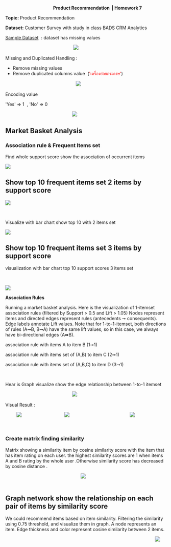 <p>&nbsp; &nbsp; &nbsp; &nbsp; &nbsp; &nbsp; &nbsp; &nbsp; &nbsp; &nbsp; &nbsp; &nbsp; &nbsp; &nbsp; &nbsp; &nbsp; &nbsp; &nbsp; &nbsp; <strong>Product Recommendation&nbsp;&nbsp;| Homework 7</strong></p>
<p><strong>Topic:&nbsp;</strong>Product Recommendation</p>
<p><strong>Dataset:&nbsp;</strong>Customer Survey with study in class BADS CRM Analytics</p>
<p><span style="text-decoration: underline;">Sample Dataset</span>&nbsp; : dataset has missing values</p>
<p>&nbsp; &nbsp; &nbsp; &nbsp; &nbsp; &nbsp; &nbsp; &nbsp; &nbsp; &nbsp; &nbsp; &nbsp; &nbsp; &nbsp; &nbsp; &nbsp; &nbsp; &nbsp; &nbsp; &nbsp; &nbsp; &nbsp; &nbsp; &nbsp; &nbsp; &nbsp; &nbsp;&nbsp;<img src="https://github.com/rangsarid/BADS7105/blob/main/Homework%2007/sample_data.png" /></p>
<p>Missing and Duplicated Handling :</p>
<ul>
<li>Remove missing values</li>
<li>Remove duplicated columns value&nbsp; (<span style="color: #ff0000;">'เครื่องย่อยกระดาษ'</span>)</li>
</ul>
<p>&nbsp; &nbsp; &nbsp; &nbsp; &nbsp; &nbsp; &nbsp; &nbsp; &nbsp; &nbsp; &nbsp; &nbsp; &nbsp; &nbsp; &nbsp; &nbsp; &nbsp; &nbsp; &nbsp; &nbsp; &nbsp; &nbsp; &nbsp; &nbsp; &nbsp; &nbsp; &nbsp; &nbsp;&nbsp;<img src="https://github.com/rangsarid/BADS7105/blob/main/Homework%2007/duplicated_values.png" /></p>
<p>Encoding value&nbsp;</p>
<p>'Yes' =&gt; 1&nbsp; , 'No' =&gt; 0&nbsp;</p>
<p>&nbsp;&nbsp; &nbsp; &nbsp; &nbsp; &nbsp; &nbsp; &nbsp; &nbsp; &nbsp; &nbsp; &nbsp; &nbsp; &nbsp; &nbsp; &nbsp; &nbsp; &nbsp; &nbsp; &nbsp; &nbsp; &nbsp; &nbsp; &nbsp; &nbsp; &nbsp; &nbsp;&nbsp;<img src="https://github.com/rangsarid/BADS7105/blob/main/Homework%2007/encode.png" /></p>
<h2 id="Market-Basket-Analysis">Market Basket Analysis</h2>
<h3 id="Association-rule-&amp;-Frequent-Items-set">Association rule &amp; Frequent Items set</h3>
<p>Find whole support score show the association of occurrent items</p>
<p><img src="https://github.com/rangsarid/BADS7105/blob/main/Homework%2007/Top10_support_table.png" /></p>
<h2 id="Show-top-10-frequent-items-set--2-items-by-support-score">Show top 10 frequent items set 2 items by support score</h2>
<p><img src="https://github.com/rangsarid/BADS7105/blob/main/Homework%2007/Top10_support_table_len_2.png" /></p>
<p>&nbsp;</p>
<p>Visualize with bar chart show top 10 with 2 items set &nbsp;</p>
<p><img src="https://github.com/rangsarid/BADS7105/blob/main/Homework%2007/Top10_support_len2.png" /></p>
<h2 id="Show-top-10-frequent-item-set--3-items-by-support-score">Show top 10 frequent items set 3 items by support score</h2>
<p>visualization with bar chart top 10 support scores 3 items set&nbsp;</p>
<p>&nbsp;</p>
<p><img src="https://github.com/rangsarid/BADS7105/blob/main/Homework%2007/Top10_support_len3.png" /></p>
<p><strong>Association Rules&nbsp;</strong></p>
<p>Running a market basket analysis. Here is the visualization of 1-itemset association rules (filtered by Support &gt; 0.5 and Lift &gt; 1.05) Nodes represent items and directed edges represent rules (antecedents ➞ consequents). Edge labels annotate Lift values. Note that for 1-to-1-itemset, both directions of rules (A➞B, B➞A) have the same lift values, so in this case, we always have bi-directional edges (A⬌B).</p>
<p>association rule with items A to item B (1➞1)</p>
<p>association rule with items set of (A,B) to item C (2➞1)</p>
<p>association rule with items set of (A,B,C) to item D (3➞1)</p>
<p>&nbsp;</p>
<p>Hear is Graph visualize show the edge relationship between 1-to-1 itemset&nbsp;&nbsp;</p>
<p>&nbsp; &nbsp; &nbsp; &nbsp; &nbsp; &nbsp; &nbsp; &nbsp; &nbsp; &nbsp; &nbsp; &nbsp; &nbsp; &nbsp; &nbsp; &nbsp; &nbsp; &nbsp; &nbsp; &nbsp; &nbsp; &nbsp; &nbsp; &nbsp; &nbsp; &nbsp; &nbsp;<img src="https://github.com/rangsarid/BADS7105/blob/main/Homework%2007/graph_item_1_1.png" /></p>
<p>Visual Result :&nbsp;</p>
<p>&nbsp; &nbsp; &nbsp; &nbsp; &nbsp;<img src="https://github.com/rangsarid/BADS7105/blob/main/Homework%2007/Support_vs_confidence.png" />&nbsp; &nbsp; &nbsp; &nbsp; &nbsp; &nbsp; &nbsp; &nbsp; &nbsp; &nbsp; &nbsp; &nbsp; &nbsp; &nbsp; &nbsp; &nbsp; &nbsp;&nbsp;<img src="https://github.com/rangsarid/BADS7105/blob/main/Homework%2007/Support_vs_lift.png" />&nbsp; &nbsp; &nbsp; &nbsp; &nbsp; &nbsp; &nbsp; &nbsp; &nbsp; &nbsp; &nbsp; &nbsp; &nbsp; &nbsp; &nbsp; &nbsp; &nbsp; &nbsp; &nbsp; &nbsp; &nbsp; &nbsp; &nbsp; &nbsp;&nbsp;<img src="https://github.com/rangsarid/BADS7105/blob/main/Homework%2007/lift_VS_confident.png" /></p>
<p>&nbsp;</p>
<div class="cell text_cell unselected rendered" tabindex="2">
<div class="inner_cell">
<div class="text_cell_render rendered_html" dir="ltr" tabindex="-1">
<h3 id="Create-matrix-finding-similarity">Create matrix finding similarity</h3>
</div>
</div>
</div>
<div class="cell text_cell unselected rendered" tabindex="2">
<div class="inner_cell">
<div class="text_cell_render rendered_html" dir="ltr" tabindex="-1">
<p>Matrix showing a similarity item by cosine similarity score with the item that has item rating on each user. the highest similarity scores are 1 when items A and B rating by the whole user .Otherwise similarity score has decreased by cosine distance .</p>
&nbsp; &nbsp; &nbsp; &nbsp; &nbsp; &nbsp; &nbsp; &nbsp; &nbsp; &nbsp; &nbsp; &nbsp; &nbsp; &nbsp; &nbsp; &nbsp; &nbsp; &nbsp; &nbsp; &nbsp; &nbsp; &nbsp; &nbsp; &nbsp; &nbsp; &nbsp; &nbsp; &nbsp; &nbsp; &nbsp;&nbsp;<img src="https://github.com/rangsarid/BADS7105/blob/main/Homework%2007/matrix finding similarity.png" /></div>
<div class="text_cell_render rendered_html" dir="ltr" tabindex="-1">&nbsp;</div>
<div class="text_cell_render rendered_html" dir="ltr" tabindex="-1">
<h2 id="Graph-network-show-the-relationship-on-each-pair-of-items-by-similarity-score">Graph network show the relationship on each pair of items by similarity score</h2>
<p>We could recommend items based on item similarity. Filtering the similarity using 0.75 threshold, and visualize them in graph. A node represents an item. Edge thickness and color represent cosine similarity between 2 items.</p>&nbsp; &nbsp; &nbsp; &nbsp; &nbsp; &nbsp; &nbsp; &nbsp; &nbsp; &nbsp; &nbsp; &nbsp; &nbsp; &nbsp; &nbsp; &nbsp; &nbsp; &nbsp; &nbsp; &nbsp; &nbsp; &nbsp; &nbsp; &nbsp; &nbsp; &nbsp; &nbsp; &nbsp; &nbsp; &nbsp;&nbsp; &nbsp; &nbsp; &nbsp; &nbsp; &nbsp; &nbsp; &nbsp; &nbsp; &nbsp; &nbsp; &nbsp; &nbsp; &nbsp; &nbsp; &nbsp; &nbsp; &nbsp; &nbsp; &nbsp; &nbsp; &nbsp; &nbsp; &nbsp; &nbsp; &nbsp; &nbsp; &nbsp; &nbsp; &nbsp;
 <img src="https://github.com/rangsarid/BADS7105/blob/main/Homework%2007/collaborative.png" />
</div>
</div>
</div>
